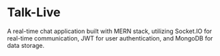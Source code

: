 # Talk-Live
A real-time chat application built with MERN stack, utilizing Socket.IO for real-time communication, JWT for user authentication, and MongoDB for data storage.
